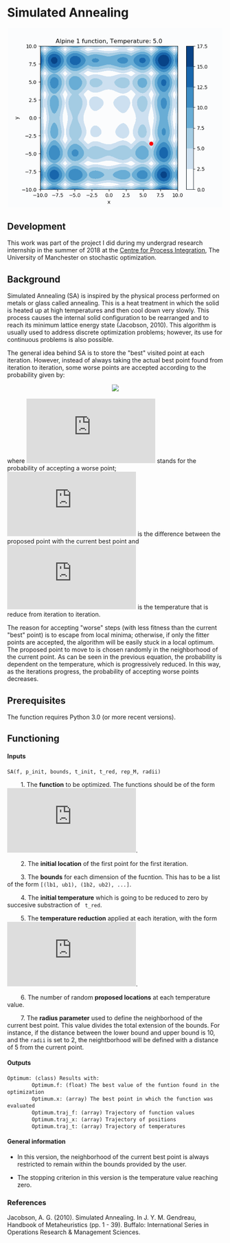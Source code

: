 # Simulated Annealing

<p align="center">
<img src="https://github.com/edgarsmdn/SA/blob/master/SA_1.gif" width="500"> 
</p>

## Development

This work was part of the project I did during my undergrad research internship in the summer of 2018 at the [Centre for Process Integration](https://www.ceas.manchester.ac.uk/cpi/), The University of Manchester on stochastic optimization.

## Background

Simulated Annealing (SA) is inspired by the physical process performed on metals or glass called annealing. This is a heat treatment in which the solid is heated up at high temperatures and then cool down very slowly. This process causes the internal solid configuration to be rearranged and to reach its minimum lattice energy state (Jacobson, 2010). This algorithm is usually used to address discrete optimization problems; however, its use for continuous problems is also possible.

The general idea behind SA is to store the "best" visited point at each iteration. However, instead of always taking the actual best point found from iteration to iteration, some worse points are accepted according to the probability given by:

<p align="center">
<img src="https://latex.codecogs.com/gif.latex?P%3D%20%5Cexp%20%5Cleft%28%20-%20%5Cfrac%7B%5CDelta%20w%7D%7BT%7D%20%5Cright%29"> 
</p>

where ![eq](https://latex.codecogs.com/gif.latex?P) stands for the probability of accepting a worse point; ![eq](https://latex.codecogs.com/gif.latex?%5CDelta%20w) is the difference between the proposed point with the current best point and ![eq](https://latex.codecogs.com/gif.latex?T) is the temperature that is reduce from iteration to iteration.

The reason for accepting "worse" steps (with less fitness than the current "best" point) is to escape from local minima; otherwise, if only the fitter points are accepted, the algorithm will be easily stuck in a local optimum. The proposed point to move to is chosen randomly in the neighborhood of the current point. As can be seen in the previous equation, the probability is dependent on the temperature, which is progressively reduced. In this way, as the iterations progress, the probability of accepting worse points decreases.

## Prerequisites

The function requires Python 3.0 (or more recent versions).

## Functioning

#### Inputs

```
SA(f, p_init, bounds, t_init, t_red, rep_M, radii)
```

&nbsp;&nbsp;&nbsp;&nbsp;&nbsp;&nbsp;&nbsp; 1. The **function** to be optimized. The functions should be of the form ![equation](https://latex.codecogs.com/gif.latex?%5Cmathbb%7BR%7D%5En%20%5Crightarrow%20%5Cmathbb%7BR%7D).

&nbsp;&nbsp;&nbsp;&nbsp;&nbsp;&nbsp;&nbsp; 2. The **initial location** of the first point for the first iteration.

&nbsp;&nbsp;&nbsp;&nbsp;&nbsp;&nbsp;&nbsp; 3. The **bounds** for each dimension of the fucntion. This has to be a list of the form `[(lb1, ub1), (1b2, ub2), ...]`.

&nbsp;&nbsp;&nbsp;&nbsp;&nbsp;&nbsp;&nbsp; 4. The **initial temperature** which is going to be reduced to zero by succesive substraction of ` t_red`.

&nbsp;&nbsp;&nbsp;&nbsp;&nbsp;&nbsp;&nbsp; 5. The **temperature reduction** applied at each iteration, with the form ![eq](https://latex.codecogs.com/gif.latex?T%5E%7Bt-1%7D%20%3D%20T%5Et%20-%20T_%7Bred%7D).

&nbsp;&nbsp;&nbsp;&nbsp;&nbsp;&nbsp;&nbsp; 6. The number of random **proposed locations** at each temperature value.

&nbsp;&nbsp;&nbsp;&nbsp;&nbsp;&nbsp;&nbsp; 7. The **radius parameter** used to define the neighborhood of the current best point. This value divides the total extension of the bounds. For instance, if the distance between the lower bound and upper bound is 10, and the `radii` is set to 2, the neightborhood will be defined with a distance of 5 from the current point.

#### Outputs

```
Optimum: (class) Results with:
        Optimum.f: (float) The best value of the funtion found in the optimization
        Optimum.x: (array) The best point in which the function was evaluated
        Optimum.traj_f: (array) Trajectory of function values
        Optimum.traj_x: (array) Trajectory of positions
        Optimum.traj_t: (array) Trajectory of temperatures
```

#### General information

* In this version, the neighborhood of the current best point is always restricted to remain within the bounds provided by the user.

* The stopping criterion in this version is the temperature value reaching zero.


### References

Jacobson, A. G. (2010). Simulated Annealing. In J. Y. M. Gendreau, Handbook of Metaheuristics (pp. 1 - 39). Buffalo: International Series in Operations Research & Management Sciences.
